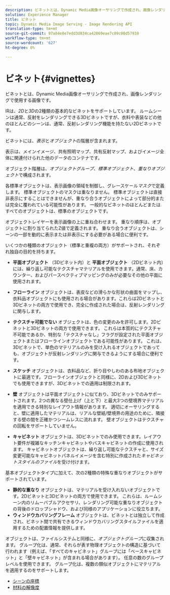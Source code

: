 ```yaml
---
description: ビネットとは、Dynamic Media画像オーサリングで作成され、画像レンダリングで使用する画像です。
solution: Experience Manager
title: ビネット
topic: Dynamic Media Image Serving - Image Rendering API
translation-type: tm+mt
source-git-commit: 97a84e8e7edd3d834ca42069eae7c09c00d57938
workflow-type: tm+mt
source-wordcount: '627'
ht-degree: 0%

---
```



# ビネット{#vignettes}

ビネットとは、Dynamic Media画像オーサリングで作成され、画像レンダリングで使用する画像です。

IRは、*2D*&#x200B;と&#x200B;*3D*&#x200B;の2種類の基本的なビネットをサポートしています。 ルームシーンは通常、反射をレンダリングできる3Dビネットですが、衣料や表装などの他のほとんどのシーンは、通常、反射レンダリング機能を持たない2Dビネットです。

ビネットには、*表示*&#x200B;と&#x200B;*オブジェクト*&#x200B;の階層が含まれます。

表示は、メインイメージ、共有照明マップ、共有反射マップ、およびイメージ全体に関連付けられた他のデータのコンテナです。

オブジェクト階層は、*オブジェクトグループ*、*標準オブジェクト*、*重なりオブジェクト*&#x200B;で構成されます。

各標準オブジェクトは、表示画像の領域を制御し、グレースケール&#x200B;*マスク*&#x200B;で定義します。 標準オブジェクトのマスクは重なりません。 標準オブジェクトは直接非表示にすることはできませんが、重なり合うオブジェクトによって部分的または完全に覆われている可能性があります。 一般的なビネットのほとんどまたはすべてのオブジェクトは、標準のオブジェクトです。

オブジェクトレイヤーを表示画像の上に重ね合わせます。 重なり順序は、オブジェクトに割り当てられたZ値で定義されます。 重なり合うオブジェクトは、シーンの一部を動的に表示または非表示にする必要がある場合に便利です。

いくつかの種類のオブジェクト（標準と重複の両方）がサポートされ、それぞれ独自の目的を持ちます。

* **平面オブジェクト** （3Dビネット内）と **平面オブジェクト** （2Dビネット内）には、繰り返し可能なテクスチャマテリアルを使用できます。通常、床、カウンター、およびパースペクティブマッピングのみが必要なその他の平面に使用されます。

* **フローライン** オブジェクトは、表皮などの滑らかな形状の曲面をマップし、衣料品オブジェクトにも使用される場合があります。これらは2Dビネットと3Dビネットの両方で使用でき、完全に作成された場合は、反射レンダリングに関与します。
* **テクスチャ可能でない** オブジェクトは、色の変更のみを許可します。2Dビネットと3Dビネットの両方で使用できます。 これらは本質的にテクスチャ不可能であるか、特別な「テクスチャなし」フラグが設定された平面オブジェクトまたはフローラインオブジェクトである可能性があります。 これは、3Dビネットで、単色のマテリアルのみを受け入れるオブジェクトであっても、オブジェクトが反射レンダリングに関与できるようにする場合に便利です。
* **スケッチ** オブジェクトは、衣料品など、折り目やしわのある布地オブジェクトに最適です。フローラインオブジェクトと同様に、2Dおよび3Dビネットでも使用できますが、3Dビネットでの適用は制限されます。
* **壁** オブジェクトは平面オブジェクトに似ており、3Dビネットでのみサポートされます。2つの異なる壁仕上げ（上と下）と最大3つの壁境界マテリアルを適用できる特別なレイアウト情報があります。 適切にオーサリングすると、壁に適用したマテリアルは、リアルな壁紙/壁境界の用途のために、隣接する壁の間を正確かつシームレスに流れます。 壁オブジェクトはテクスチャの回転をサポートしていません。
* **キャビネット** オブジェクトは、3Dビネットでのみ使用できます。レイアウト要件が複雑なキッチンキャビネットやバスキャビネットの作成に使用されます。 キャビネットオブジェクトは、繰り返し可能なテクスチャと、サイズ変更可能なキャビネットパネルイメージを含む特別に作成された&#x200B;*キャビネットスタイルのファイル*&#x200B;を受け付けます。

基本オブジェクトタイプに加えて、次の2種類の特殊な重なりオブジェクトがサポートされています。

* **静的な重なり** オブジェクトは、マテリアルを受け入れないオブジェクトです。2Dビネットと3Dビネットの両方で使用できます。 これらは、ルームシーン内のリムーバブルアクセサリ、レンダリング可能な重なりオブジェクトの背後のドロップシャドウ、および同様のアプリケーションに役立ちます。
* **ウィンドウカバリングフレーム** オブジェクトは、ビネットとは独立して作成され、ビネット間で共有できるウィンドウカバリングスタイルファイルを適用するための配置情報を提供します。

オブジェクトは、ファイルシステムと同様に、*オブジェクトグループ*&#x200B;に収集されます。 グループ化は、通常、それらが表す物理オブジェクトの構造に基づいて行われます（例えば、「すべてのキャビネット」グループには「ベースキャビネット」と「壁キャビネット」が含まれる場合があります）。 任意の数のグループレベルを使用できます。 グループ化は、複数の類似オブジェクトにマテリアルを適用するのをサポートします。

* [シーンの座標](c-ir-scene-coordinates.md)
* [材料の解像度](c-ir-material-resolution.md)

